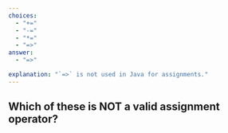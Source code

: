 ```yaml
---
choices:
  - "+="
  - "-="
  - "*="
  - "=>"
answer:
  - "=>"

explanation: "`=>` is not used in Java for assignments."
---
```


## Which of these is NOT a valid assignment operator?
